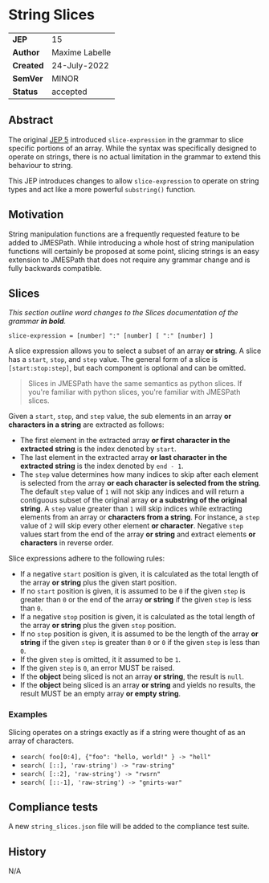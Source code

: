# String Slices

|||
|---|---
| **JEP**    |  15
| **Author** | Maxime Labelle
| **Created**| 24-July-2022
| **SemVer** | MINOR
| **Status**| accepted

## Abstract

The original [JEP 5](https://github.com/jmespath-community/jmespath.spec/blob/main/jep-005-array-slices.md) introduced `slice-expression` in the grammar to slice specific portions of an array. While the syntax was specifically designed to operate on strings, there is no actual limitation in the grammar to extend this behaviour to string.

This JEP introduces changes to allow `slice-expression` to operate on string types and act like a more powerful `substring()` function.

## Motivation

String manipulation functions are a frequently requested feature to be added to JMESPath. While introducing a whole host of string manipulation functions will certainly be proposed at some point, slicing strings is an easy extension to JMESPath that does not require any grammar change and is fully backwards compatible.

## Slices

_This section outline word changes to the _Slices_ documentation of the grammar **in bold**._

```abnf
slice-expression = [number] ":" [number] [ ":" [number] ]
```
A slice expression allows you to select a subset of an array **or string**. A slice has a `start`, `stop`, and `step` value. The general form of a slice is `[start:stop:step]`, but each component is optional and can be omitted.

> Slices in JMESPath have the same semantics as python slices. If you're familiar with python slices, you're familiar with JMESPath slices.

Given a `start`, `stop`, and `step` value, the sub elements in an array **or characters in a string** are extracted as follows:

- The first element in the extracted array **or first character in the extracted string** is the index denoted by `start`.
- The last element in the extracted array **or last character in the extracted string** is the index denoted by `end - 1`.
- The `step` value determines how many indices to skip after each element is selected from the array **or each character is selected from the string**.
   The default `step` value of `1` will not skip any indices and will return a contiguous subset of the original array **or a substring of the original string**.
   A `step` value greater than `1` will skip indices while extracting elements from an array or **characters from a string**. For instance, a `step` value of `2` will skip every other element **or character**.
   Negative `step` values start from the end of the array **or string** and extract elements **or characters** in reverse order.

Slice expressions adhere to the following rules:

- If a negative `start` position is given, it is calculated as the total length of the array **or string** plus the given start position.
- If no `start` position is given, it is assumed to be `0` if the given `step` is greater than `0` or the end of the array **or string** if the given `step` is less than `0`.
- If a negative `stop` position is given, it is calculated as the total length of the array **or string** plus the given `stop` position.
- If no `stop` position is given, it is assumed to be the length of the array **or string** if the given `step` is greater than `0` or `0` if the given `step` is less than `0`.
- If the given `step` is omitted, it it assumed to be `1`.
- If the given `step` is `0`, an error MUST be raised.
- If the **object** being sliced is not an array **or string**, the result is `null`.
- If the **object** being sliced is an array **or string** and yields no results, the result MUST be an empty array **or empty string**.

### Examples

Slicing operates on a strings exactly as if a string were thought of as an array of characters.

- `` search( foo[0:4], {"foo": "hello, world!" } -> "hell" ``
- `` search( [::], 'raw-string') -> "raw-string" ``
- `` search( [::2], 'raw-string') -> "rwsrn" ``
- `` search( [::-1], 'raw-string') -> "gnirts-war" ``

## Compliance tests

A new `string_slices.json` file will be added to the compliance test suite.

## History

N/A
